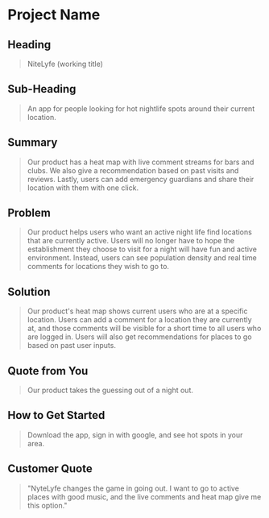 # Project Name

<!--
> This material was originally posted [here](http://www.quora.com/What-is-Amazons-approach-to-product-development-and-product-management). It is reproduced here for posterities sake.

There is an approach called "working backwards" that is widely used at Amazon. They work backwards from the customer, rather than starting with an idea for a product and trying to bolt customers onto it. While working backwards can be applied to any specific product decision, using this approach is especially important when developing new products or features.

For new initiatives a product manager typically starts by writing an internal press release announcing the finished product. The target audience for the press release is the new/updated product's customers, which can be retail customers or internal users of a tool or technology. Internal press releases are centered around the customer problem, how current solutions (internal or external) fail, and how the new product will blow away existing solutions.

If the benefits listed don't sound very interesting or exciting to customers, then perhaps they're not (and shouldn't be built). Instead, the product manager should keep iterating on the press release until they've come up with benefits that actually sound like benefits. Iterating on a press release is a lot less expensive than iterating on the product itself (and quicker!).

If the press release is more than a page and a half, it is probably too long. Keep it simple. 3-4 sentences for most paragraphs. Cut out the fat. Don't make it into a spec. You can accompany the press release with a FAQ that answers all of the other business or execution questions so the press release can stay focused on what the customer gets. My rule of thumb is that if the press release is hard to write, then the product is probably going to suck. Keep working at it until the outline for each paragraph flows.

Oh, and I also like to write press-releases in what I call "Oprah-speak" for mainstream consumer products. Imagine you're sitting on Oprah's couch and have just explained the product to her, and then you listen as she explains it to her audience. That's "Oprah-speak", not "Geek-speak".

Once the project moves into development, the press release can be used as a touchstone; a guiding light. The product team can ask themselves, "Are we building what is in the press release?" If they find they're spending time building things that aren't in the press release (overbuilding), they need to ask themselves why. This keeps product development focused on achieving the customer benefits and not building extraneous stuff that takes longer to build, takes resources to maintain, and doesn't provide real customer benefit (at least not enough to warrant inclusion in the press release).
 -->

## Heading
  > NiteLyfe (working title)

## Sub-Heading
  > An app for people looking for hot nightlife spots around their current location.

## Summary
  > Our product has a heat map with live comment streams for bars and clubs. We also give a recommendation based on past visits and reviews. Lastly, users can add emergency guardians and share their location with them with one click.

## Problem
  > Our product helps users who want an active night life find locations that are currently active. Users will no longer have to hope the establishment they choose to visit for a night will have  fun and active environment. Instead, users can see population density and real time comments for locations they wish to go to.

## Solution
  > Our product's heat map shows current users who are at a specific location. Users can add a comment for a location they are currently at, and those comments will be visible for a short time to all users who are logged in. Users will also get recommendations for places to go based on past user inputs.

## Quote from You
  > Our product takes the guessing out of a night out.

## How to Get Started
  > Download the app, sign in with google, and see hot spots in your area.

## Customer Quote
  > "NyteLyfe changes the game in going out. I want to go to active places with good music, and the live comments and heat map give me this option."
